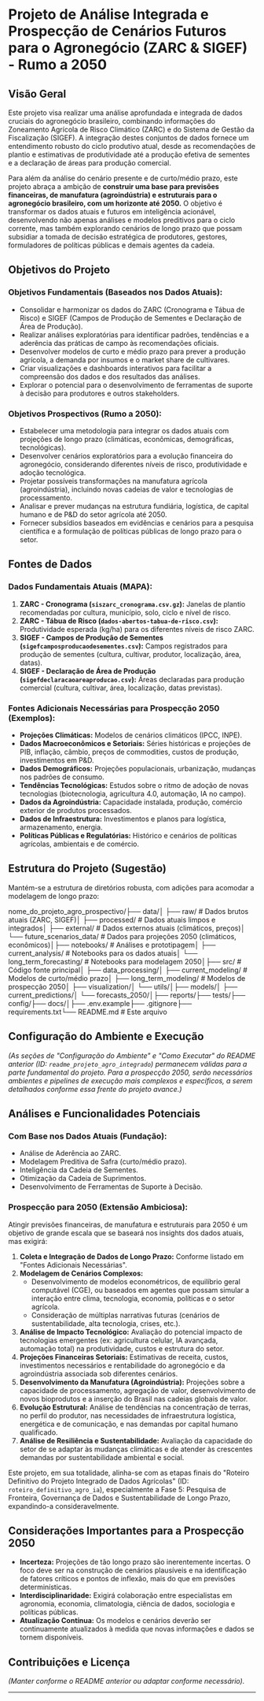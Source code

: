 # Projeto de Análise Integrada e Prospecção de Cenários Futuros para o Agronegócio (ZARC & SIGEF) - Rumo a 2050

## Visão Geral

Este projeto visa realizar uma análise aprofundada e integrada de dados cruciais do agronegócio brasileiro, combinando informações do Zoneamento Agrícola de Risco Climático (ZARC) e do Sistema de Gestão da Fiscalização (SIGEF). A integração destes conjuntos de dados fornece um entendimento robusto do ciclo produtivo atual, desde as recomendações de plantio e estimativas de produtividade até a produção efetiva de sementes e a declaração de áreas para produção comercial.

Para além da análise do cenário presente e de curto/médio prazo, este projeto abraça a ambição de **construir uma base para previsões financeiras, de manufatura (agroindústria) e estruturais para o agronegócio brasileiro, com um horizonte até 2050.** O objetivo é transformar os dados atuais e futuros em inteligência acionável, desenvolvendo não apenas análises e modelos preditivos para o ciclo corrente, mas também explorando cenários de longo prazo que possam subsidiar a tomada de decisão estratégica de produtores, gestores, formuladores de políticas públicas e demais agentes da cadeia.

## Objetivos do Projeto

### Objetivos Fundamentais (Baseados nos Dados Atuais):
* Consolidar e harmonizar os dados do ZARC (Cronograma e Tábua de Risco) e SIGEF (Campos de Produção de Sementes e Declaração de Área de Produção).
* Realizar análises exploratórias para identificar padrões, tendências e a aderência das práticas de campo às recomendações oficiais.
* Desenvolver modelos de curto e médio prazo para prever a produção agrícola, a demanda por insumos e o market share de cultivares.
* Criar visualizações e dashboards interativos para facilitar a compreensão dos dados e dos resultados das análises.
* Explorar o potencial para o desenvolvimento de ferramentas de suporte à decisão para produtores e outros stakeholders.

### Objetivos Prospectivos (Rumo a 2050):
* Estabelecer uma metodologia para integrar os dados atuais com projeções de longo prazo (climáticas, econômicas, demográficas, tecnológicas).
* Desenvolver cenários exploratórios para a evolução financeira do agronegócio, considerando diferentes níveis de risco, produtividade e adoção tecnológica.
* Projetar possíveis transformações na manufatura agrícola (agroindústria), incluindo novas cadeias de valor e tecnologias de processamento.
* Analisar e prever mudanças na estrutura fundiária, logística, de capital humano e de P&D do setor agrícola até 2050.
* Fornecer subsídios baseados em evidências e cenários para a pesquisa científica e a formulação de políticas públicas de longo prazo para o setor.

## Fontes de Dados

### Dados Fundamentais Atuais (MAPA):
1.  **ZARC - Cronograma (`siszarc_cronograma.csv.gz`):** Janelas de plantio recomendadas por cultura, município, solo, ciclo e nível de risco.
2.  **ZARC - Tábua de Risco (`dados-abertos-tabua-de-risco.csv`):** Produtividade esperada (kg/ha) para os diferentes níveis de risco ZARC.
3.  **SIGEF - Campos de Produção de Sementes (`sigefcamposproducaodesementes.csv`):** Campos registrados para produção de sementes (cultura, cultivar, produtor, localização, área, datas).
4.  **SIGEF - Declaração de Área de Produção (`sigefdeclaracaoareaproducao.csv`):** Áreas declaradas para produção comercial (cultura, cultivar, área, localização, datas previstas).

### Fontes Adicionais Necessárias para Prospecção 2050 (Exemplos):
* **Projeções Climáticas:** Modelos de cenários climáticos (IPCC, INPE).
* **Dados Macroeconômicos e Setoriais:** Séries históricas e projeções de PIB, inflação, câmbio, preços de commodities, custos de produção, investimentos em P&D.
* **Dados Demográficos:** Projeções populacionais, urbanização, mudanças nos padrões de consumo.
* **Tendências Tecnológicas:** Estudos sobre o ritmo de adoção de novas tecnologias (biotecnologia, agricultura 4.0, automação, IA no campo).
* **Dados da Agroindústria:** Capacidade instalada, produção, comércio exterior de produtos processados.
* **Dados de Infraestrutura:** Investimentos e planos para logística, armazenamento, energia.
* **Políticas Públicas e Regulatórias:** Histórico e cenários de políticas agrícolas, ambientais e de comércio.

## Estrutura do Projeto (Sugestão)

Mantém-se a estrutura de diretórios robusta, com adições para acomodar a modelagem de longo prazo:

nome_do_projeto_agro_prospectivo/├── data/│   ├── raw/                     # Dados brutos atuais (ZARC, SIGEF)│   ├── processed/               # Dados atuais limpos e integrados│   ├── external/                # Dados externos atuais (climáticos, preços)│   └── future_scenarios_data/   # Dados para projeções 2050 (climáticos, econômicos)│├── notebooks/                   # Análises e prototipagem│   ├── current_analysis/        # Notebooks para os dados atuais│   └── long_term_forecasting/   # Notebooks para modelagem 2050│├── src/                         # Código fonte principal│   ├── data_processing/│   ├── current_modeling/        # Modelos de curto/médio prazo│   ├── long_term_modeling/      # Modelos de prospecção 2050│   ├── visualization/│   └── utils/│├── models/│   ├── current_predictions/│   └── forecasts_2050/│├── reports/├── tests/├── config/├── docs/│├── .env.example├── .gitignore├── requirements.txt└── README.md                    # Este arquivo
## Configuração do Ambiente e Execução

*(As seções de "Configuração do Ambiente" e "Como Executar" do README anterior (ID: `readme_projeto_agro_integrado`) permanecem válidas para a parte fundamental do projeto. Para a prospecção 2050, serão necessários ambientes e pipelines de execução mais complexos e específicos, a serem detalhados conforme essa frente do projeto avance.)*

## Análises e Funcionalidades Potenciais

### Com Base nos Dados Atuais (Fundação):
* Análise de Aderência ao ZARC.
* Modelagem Preditiva de Safra (curto/médio prazo).
* Inteligência da Cadeia de Sementes.
* Otimização da Cadeia de Suprimentos.
* Desenvolvimento de Ferramentas de Suporte à Decisão.

### Prospecção para 2050 (Extensão Ambiciosa):
Atingir previsões financeiras, de manufatura e estruturais para 2050 é um objetivo de grande escala que se baseará nos insights dos dados atuais, mas exigirá:

1.  **Coleta e Integração de Dados de Longo Prazo:** Conforme listado em "Fontes Adicionais Necessárias".
2.  **Modelagem de Cenários Complexos:**
    * Desenvolvimento de modelos econométricos, de equilíbrio geral computável (CGE), ou baseados em agentes que possam simular a interação entre clima, tecnologia, economia, políticas e o setor agrícola.
    * Consideração de múltiplas narrativas futuras (cenários de sustentabilidade, alta tecnologia, crises, etc.).
3.  **Análise de Impacto Tecnológico:** Avaliação do potencial impacto de tecnologias emergentes (ex: agricultura celular, IA avançada, automação total) na produtividade, custos e estrutura do setor.
4.  **Projeções Financeiras Setoriais:** Estimativas de receita, custos, investimentos necessários e rentabilidade do agronegócio e da agroindústria associada sob diferentes cenários.
5.  **Desenvolvimento da Manufatura (Agroindústria):** Projeções sobre a capacidade de processamento, agregação de valor, desenvolvimento de novos bioprodutos e a inserção do Brasil nas cadeias globais de valor.
6.  **Evolução Estrutural:** Análise de tendências na concentração de terras, no perfil do produtor, nas necessidades de infraestrutura logística, energética e de comunicação, e nas demandas por capital humano qualificado.
7.  **Análise de Resiliência e Sustentabilidade:** Avaliação da capacidade do setor de se adaptar às mudanças climáticas e de atender às crescentes demandas por sustentabilidade ambiental e social.

Este projeto, em sua totalidade, alinha-se com as etapas finais do "Roteiro Definitivo do Projeto Integrado de Dados Agrícolas" (ID: `roteiro_definitivo_agro_ia`), especialmente a Fase 5: Pesquisa de Fronteira, Governança de Dados e Sustentabilidade de Longo Prazo, expandindo-a consideravelmente.

## Considerações Importantes para a Prospecção 2050

* **Incerteza:** Projeções de tão longo prazo são inerentemente incertas. O foco deve ser na construção de cenários plausíveis e na identificação de fatores críticos e pontos de inflexão, mais do que em previsões determinísticas.
* **Interdisciplinaridade:** Exigirá colaboração entre especialistas em agronomia, economia, climatologia, ciência de dados, sociologia e políticas públicas.
* **Atualização Contínua:** Os modelos e cenários deverão ser continuamente atualizados à medida que novas informações e dados se tornem disponíveis.

## Contribuições e Licença

*(Manter conforme o README anterior ou adaptar conforme necessário).*

---